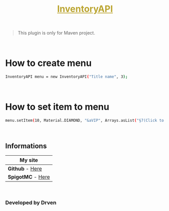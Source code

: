 <br>
<h1 style="margin-top: 0.5rem; text-align: center; color: #bba531; text-decoration: underline;">InventoryAPI</h1>
<br>

> This plugin is only for Maven project.

<br>

# How to create menu
```sh
InventoryAPI menu = new InventoryAPI("Title name", 3);
``` 
<br>

# How to set item to menu
```sh
menu.setItem(10, Material.DIAMOND, "&aVIP", Arrays.asList("§7(Click to set)", (byte)0, 1));
```
<br>

## Informations

| **My site**                                                                |
|----------------------------------------------------------------------------|
| **Github** - [Here](https://github.com/JustDrven)                          |
| **SpigotMC** - [Here](https://www.spigotmc.org/members/justdrven.1443133/) |

<br>

### Developed by Drven
